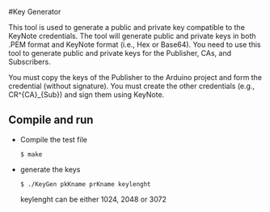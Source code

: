 #Key Generator

This tool is used to generate a public and private key compatible to the KeyNote credentials. 
The tool will generate public and  private keys in both  .PEM  format and KeyNote format (i.e., Hex or Base64). 
You need to use this tool to generate public and private keys for the Publisher, CAs, and Subscribers. 

You must copy the keys of the Publisher to the  Arduino project and form the credential (without signature).   You must create the other credentials (e.g., CR^{CA}_{Sub}) and sign them using KeyNote. 

## Compile and run 

- Compile the test file

  `$ make`

- generate the keys  

  `$ ./KeyGen pkKname prKname keylenght `

  keylenght can be either 1024, 2048 or 3072


